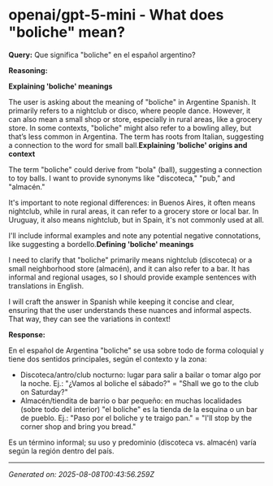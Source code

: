 # openai/gpt-5-mini - What does "boliche" mean?

**Query:** Que significa "boliche" en el español argentino?

**Reasoning:**

**Explaining 'boliche' meanings**

The user is asking about the meaning of "boliche" in Argentine Spanish. It primarily refers to a nightclub or disco, where people dance. However, it can also mean a small shop or store, especially in rural areas, like a grocery store. In some contexts, "boliche" might also refer to a bowling alley, but that’s less common in Argentina. The term has roots from Italian, suggesting a connection to the word for small ball.**Explaining 'boliche' origins and context**

The term "boliche" could derive from "bola" (ball), suggesting a connection to toy balls. I want to provide synonyms like "discoteca," "pub," and "almacén." 

It's important to note regional differences: in Buenos Aires, it often means nightclub, while in rural areas, it can refer to a grocery store or local bar. In Uruguay, it also means nightclub, but in Spain, it's not commonly used at all. 

I'll include informal examples and note any potential negative connotations, like suggesting a bordello.**Defining 'boliche' meanings**

I need to clarify that "boliche" primarily means nightclub (discoteca) or a small neighborhood store (almacén), and it can also refer to a bar. It has informal and regional usages, so I should provide example sentences with translations in English. 

I will craft the answer in Spanish while keeping it concise and clear, ensuring that the user understands these nuances and informal aspects. That way, they can see the variations in context!

**Response:**

En el español de Argentina "boliche" se usa sobre todo de forma coloquial y tiene dos sentidos principales, según el contexto y la zona:

- Discoteca/antro/club nocturno: lugar para salir a bailar o tomar algo por la noche. Ej.: "¿Vamos al boliche el sábado?" = "Shall we go to the club on Saturday?"
- Almacén/tiendita de barrio o bar pequeño: en muchas localidades (sobre todo del interior) "el boliche" es la tienda de la esquina o un bar de pueblo. Ej.: "Paso por el boliche y te traigo pan." = "I'll stop by the corner shop and bring you bread."

Es un término informal; su uso y predominio (discoteca vs. almacén) varía según la región dentro del país.

---
*Generated on: 2025-08-08T00:43:56.259Z*
